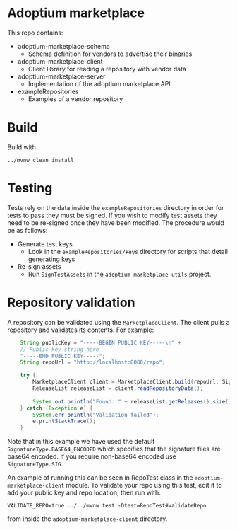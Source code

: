 # Adoptium marketplace

This repo contains:

- adoptium-marketplace-schema
    - Schema definition for vendors to advertise their binaries
- adoptium-marketplace-client
    - Client library for reading a repository with vendor data
- adoptium-marketplace-server
    - Implementation of the adoptium marketplace API
- exampleRepositories
    - Examples of a vendor repository

# Build

Build with

```shell
../mvnw clean install
```

# Testing

Tests rely on the data inside the `exampleRepositories` directory in order for tests to pass they must be signed. If you wish to modify test assets they need to be re-signed once they have been modified. The procedure would be as follows:

- Generate test keys
    - Look in the `exampleRepositories/keys` directory for scripts that detail generating keys
- Re-sign assets
    - Run `SignTestAssets` in the `adoptium-marketplace-utils` project.

# Repository validation

A repository can be validated using the `MarketplaceClient`. The client pulls a repository and validates its contents. For example:

```java
    String publicKey = "-----BEGIN PUBLIC KEY-----\n" +
    // Public key string here
    "-----END PUBLIC KEY-----";
    String repoUrl = "http://localhost:8080/repo";

    try {
        MarketplaceClient client = MarketplaceClient.build(repoUrl, SignatureType.BASE64_ENCODED, publicKey);
        ReleaseList releaseList = client.readRepositoryData();
    
        System.out.println("Found: " + releaseList.getReleases().size() + " releases");
    } catch (Exception e) {
        System.err.println("Validation failed");
        e.printStackTrace();
    }
```

Note that in this example we have used the default `SignatureType.BASE64_ENCODED` which specifies that the signature files are
base64 encoded. If you require non-base64 encoded use `SignatureType.SIG`.

An example of running this can be seen in RepoTest class in the `adoptium-marketplace-client` module. To validate your repo using this test,
edit it to add your public key and repo location, then run with:

```
VALIDATE_REPO=true ../../mvnw test -Dtest=RepoTest#validateRepo
```

from inside the `adoptium-marketplace-client` directory.
